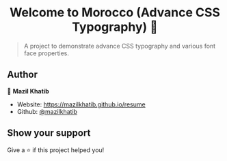 <h1 align="center">Welcome to Morocco (Advance CSS Typography) 👋</h1>
<p>
</p>

> A project to demonstrate advance CSS typography and various font face properties.

## Author

👤 **Mazil Khatib**

* Website: https://mazilkhatib.github.io/resume
* Github: [@mazilkhatib](https://github.com/mazilkhatib)

## Show your support

Give a ⭐️ if this project helped you!
